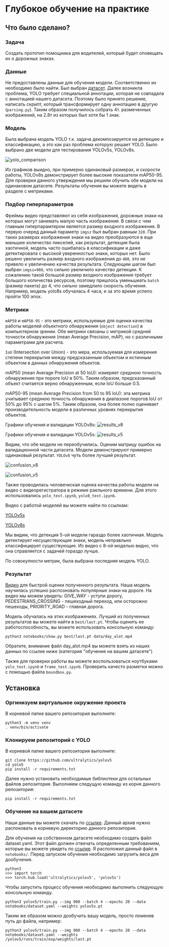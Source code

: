 # Глубокое обучение на практике
## Что было сделано?
### Задача
Создать прототип помощника для водителей, который будет оповещать их о дорожных знаках.
### Данные 
Не предоставлены данные для обучения модели. Соответственно их необходимо было найти. Был выбран [датасет](https://www.cvl.isy.liu.se/en/research/datasets/traffic-signs-dataset/). Далее возникла проблема, YOLO требует специальной аннотации, которая не совпадала с аннотацией нашего датасета. Поэтому было принято решение, написать скрипт, который трансформирует одну аннотацию в другую (`parsing.py`). Таким образом получилось собрать 4т. размеченных изображений, на 2.8т из которых был хотя бы 1 знак.

### Модель
Была выбрана модель YOLO т.к. задача декомпозируется на детекцию и классификацию, а это как раз проблема которую решает YOLO.
Было выбрано две модели для тестирования YOLOv5s, YOLOv8s.

![yolo_comparison](https://raw.githubusercontent.com/ultralytics/assets/main/yolov8/yolo-comparison-plots.png)

Из графиков выидно, при примерно одинаковый размерах, и скорости работы, YOLOv8s демонстрирует более высокие показатели mAP50-95. Для проверки данного утверждения мы решили обучить обе модели на одинаковом датасете. Результаты обучения вы можете видеть в разделе с метриками.

### Подбор гиперпараметров
Фреймы видео представляют из себя изображения, дорожные знаки на которых могут занимать малую часть изображения. В связи с чем главным гиперпарамтером является размер входного изображения. В первую очеред данный параметр `imgsz` был выбран равным `320`. При таких размерах изображения знаки на видео преобразуются в еще маньшее количество пикселей, как результат, детекция была хаотичной, модель часто ошибалась в классификации и даже детектировала с высокой уверенностью знаки, которых нет. Было решено увеличить размер входного изображения до `480`, это не привело к увеличению качества результата. Следующим шагом был выбран `imgsz=960`, что сильно увеличило качество детекции. К сожалению такой большой размер входного изображения требует большого количества ресурсов, поэтому пришлось уменьшиать `batch` (размер пакета) до 4, что сильно замедлило скорость обучения. Например, модель yolo8s обучалась 4 часа, и за это время успело пройти 100 эпох.

### Метрики
`mAP50` и `mAP50-95` - это метрики, используемые для оценки качества работы моделей объектного обнаружения (`object detection`) в компьютерном зрении. Обе метрики связаны с метрикой средней точности обнаружения (mean Average Precision, mAP), но с различными параметрами для расчета.

`IoU` (Intersection over Union) - это мера, используемая для измерения степени перекрытия между предсказанным объектом и истинным объектом в данных обнаружения объектов.

mAP50 (mean Average Precision at 50 IoU):
измеряет среднюю точность обнаружения при пороге IoU в 50%. Таким образом, предсказанный объект считается верно обнаруженным, если IoU больше 0.5.

mAP50-95 (mean Average Precision from 50 to 95 IoU):
эта метрика учитывает среднюю точность обнаружения в диапазоне порогов IoU от 50% до 95% с шагом 5%. Таким образом, она более полно оценивает производительность модели в различных уровнях перекрытия объектов.

Графики обучения и валидации YOLOv8s:
![results_v8](data/results_v8.png "Графики обучения и валидации YOLOv8s")

Графики обучения и валидации YOLOv5s:
![results_v5](data/results_v5.png "Графики обучения и валидации YOLOv5s")

Видим, что обе модели не переобучились. Оценим матрицу ошибок на валидационной части датасета. Модели демонстрируют примерно одинаковый результат. `YOLOv8` чуть более лучший результат.

![confusion_v8](data/confusion_matrix_v8.png "Confusion matrix YOLOv8s")

![confusion_v5](data/confusion_matrix_v5.png "Confusion matrix YOLOv5s")

Также проводилась человечкская оценка качества работы модели на видео с видеорегистратора в режиме раельного времени. Для этого использовались `yolo_test.ipynb`, `yolo8_test.ipynb`. 

Видео с работой моделей вы можете найти по ссылкам:

[YOLOv5s](https://youtu.be/MBlS5E19TxM)

[YOLOv8s](https://youtu.be/X7MT9XkDZU0)

Мы видим, что детекция 5-ой модели гараздо более хаотичная. Модель детектирует несуществующие знаки, модель неправльно классифицирует существующие. Из видео с 8-ой моделью видно, что она справляется с задачей гораздо лучше.

По совокупности метрик, была выбрана последняя модель YOLO.


### Результат
[Видео](https://youtu.be/jbBXwSy7uUI) для быстрой оценки полученного результата. Наша модель научилась успешно распозновать популярные знаки на дороге. На видео мы можем увидеть: GIVE_WAY - уступи дорогу, PEDESTRIANS_CROSSING - пешеходный переход, или осторожно пешеходы, PRIORITY_ROAD - главная дорога.

 Модель обучалась на этих изображениях. Лучший из полученных результатов вы можете найти в `best/last.pt`. Чтобы оценить ее работоспособность, вы можете использовать консольную команду:
 ```
python3 notebooks/show.py best/last.pt data/day_alot.mp4
 ```
 Обратите, внимание файл day_alot.mp4 вы можете взять из наших данных по ссылке ниже (категория "обучение на вашем датасете")
 
 Также для проверки работы вы можете воспользоваться ноутбуками `yolo_test.ipynb` и `frame_test.ipynb`.
 Проверить качесто разметки можно с помощью файла `boundbox.py`.

## Установка
### Оргинизуем виртуальное окружение проекта
В корневой папке вашего репозитория выполните:
```
python3 -m venv venv
. venv/bin/activate
```

### Клонируем репозиторий с YOLO
В корневой папке вашего репозитория выполните:
```
git clone https://github.com/ultralytics/yolov5
cd yolo5
pip install -r requirements.txt
```
Далее нужно установить необходимые библиотеки для остальных файлов репозитория. Выполняем следущую команду из корня данного репозитория:
```
pip install -r requirements.txt
```

### Обучение на вашем датасете
Наши данные вы можете скачать по [ссылке](https://disk.yandex.ru/d/yLcFb1zlbjQQiw). Данный архив нужно распоковать в корневую директорию данного репозитория.

Для обучения на собственном датасете необходимо создать файл dataset.yaml. Этот файл должен отвечать определенным требованиям, которые вы можете увидеть по [ссылке](https://docs.ultralytics.com/yolov5/tutorials/train_custom_data/#11-create-datasetyaml). Я расположил данный файл в `notebooks/`.
Перед запуском обучения необходимо загрузить веса для дообучения.
```
python3
>>> import torch
>>> torch.hub.load('ultralytics/yolov5', 'yolov5s')
```
Чтобы запустить процесс обучения необходимо выполнить следующую консольную команду.
```
python3 yolov5/train.py --img 960 --batch 4 --epochs 20 --data notebooks/dataset.yaml --weights yolov5s.pt
```
Таким же образом можно дообучить вашу модель, просто поменяв путь до файла, например:
```
python3 yolov5/train.py --img 960 --batch 4 --epochs 20 --data notebooks/dataset.yaml --weights /yolov5/runs/train/exp/weights/last.pt
```


